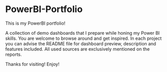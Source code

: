 # PowerBI-Portfolio
This is my PowerBI portfolio!

A collection of demo dashboards that I prepare while honing my Power BI skills. You are welcome to browse around and get inspired. In each project you can advise the README file for dashboard preview, description and features included. All used sources are exclusively mentioned on the reports.

Thanks for visiting! Enjoy!
